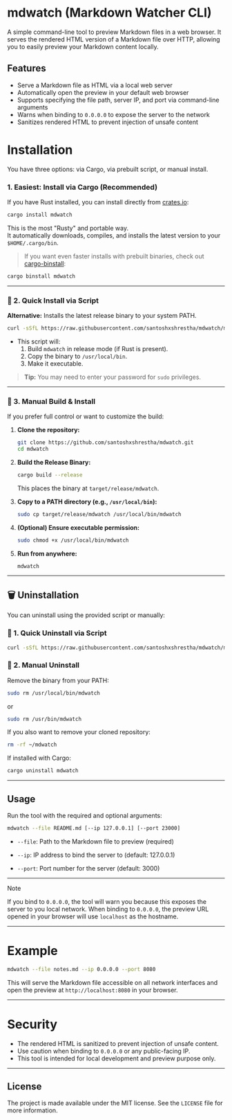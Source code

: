 # mdwatch (Markdown Watcher CLI)

A simple command-line tool to preview Markdown files in a web browser. It serves the rendered HTML version of a Markdown file over HTTP, allowing you to easily preview your Markdown content locally.

## Features

- Serve a Markdown file as HTML via a local web server
- Automatically open the preview in your default web browser
- Supports specifying the file path, server IP, and port via command-line arguments
- Warns when binding to `0.0.0.0` to expose the server to the network
- Sanitizes rendered HTML to prevent injection of unsafe content

# Installation

You have three options: via Cargo, via prebuilt script, or manual install.

### 1. Easiest: Install via Cargo (Recommended)

If you have Rust installed, you can install directly from [crates.io](https://crates.io):

```bash
cargo install mdwatch
```

This is the most "Rusty" and portable way.  
It automatically downloads, compiles, and installs the latest version to your `$HOME/.cargo/bin`.

> If you want even faster installs with prebuilt binaries, check out [cargo-binstall](https://github.com/cargo-bins/cargo-binstall):

```bash
cargo binstall mdwatch
```

---

### 🔹 2. Quick Install via Script

**Alternative:** Installs the latest release binary to your system PATH.

```bash
curl -sSfL https://raw.githubusercontent.com/santoshxshrestha/mdwatch/main/scripts/install.sh | bash
```

- This script will:
  1. Build `mdwatch` in release mode (if Rust is present).
  2. Copy the binary to `/usr/local/bin`.
  3. Make it executable.

> **Tip:** You may need to enter your password for `sudo` privileges.

---

### 🔹 3. Manual Build & Install

If you prefer full control or want to customize the build:

1. **Clone the repository:**

   ```bash
   git clone https://github.com/santoshxshrestha/mdwatch.git
   cd mdwatch
   ```

2. **Build the Release Binary:**

   ```bash
   cargo build --release
   ```

   This places the binary at `target/release/mdwatch`.

3. **Copy to a PATH directory (e.g., `/usr/local/bin`):**

   ```bash
   sudo cp target/release/mdwatch /usr/local/bin/mdwatch
   ```

4. **(Optional) Ensure executable permission:**

   ```bash
   sudo chmod +x /usr/local/bin/mdwatch
   ```

5. **Run from anywhere:**

   ```bash
   mdwatch
   ```

---

## 🗑️ Uninstallation

You can uninstall using the provided script or manually:

### 🔹 1. Quick Uninstall via Script

```bash
curl -sSfL https://raw.githubusercontent.com/santoshxshrestha/mdwatch/main/scripts/uninstall.sh | bash
```

### 🔹 2. Manual Uninstall

Remove the binary from your PATH:

```bash
sudo rm /usr/local/bin/mdwatch
```

or

```bash
sudo rm /usr/bin/mdwatch
```

If you also want to remove your cloned repository:

```bash
rm -rf ~/mdwatch
```

If installed with Cargo:

```bash
cargo uninstall mdwatch
```

---

## Usage

Run the tool with the required and optional arguments:

```bash
mdwatch --file README.md [--ip 127.0.0.1] [--port 23000]

```

- `--file`: Path to the Markdown file to preview (required)

- `--ip`: IP address to bind the server to (default: 127.0.0.1)

- `--port`: Port number for the server (default: 3000)

---

> [!NOTE]
> If you bind to `0.0.0.0`, the tool will warn you because this exposes the server to you local network.
> When binding to `0.0.0.0`, the preview URL opened in your browser will use `localhost` as the hostname.

---

# Example

```bash
mdwatch --file notes.md --ip 0.0.0.0 --port 8080
```

This will serve the Markdown file accessible on all network interfaces and open the preview at
`http://localhost:8080` in your browser.

---

# Security

- The rendered HTML is sanitized to prevent injection of unsafe content.
- Use caution when binding to `0.0.0.0` or any public-facing IP.
- This tool is intended for local development and preview purpose only.

---

## License

The project is made available under the MIT license. See the `LICENSE` file for more information.
